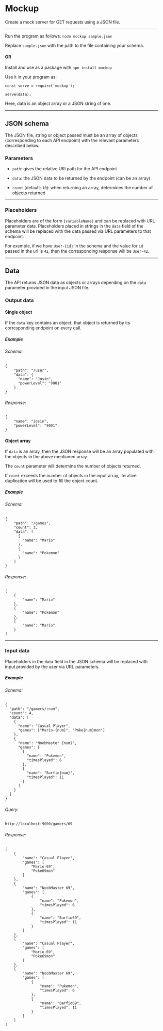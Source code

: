 # Mockup

Create a mock server for GET requests using a JSON file.

---

Run the program as follows:
`node mockup sample.json`

Replace `sample.json` with the path to the file containing your schema.

<h4>OR</h4>

Install and use as a package with `npm install mockup`

Use it in your program as:

```
const serve = require('mockup');

serve(data);
```

Here, data is an object array or a JSON string of one.

---

## JSON schema

The JSON file, string or object passed must be an array of objects (corresponding to each API endpoint) with the relevant parameters described below.

### Parameters

- `path`: gives the relative URI path for the API endpoint

- `data`: the JSON data to be returned by the endpoint (can be an array)

- `count` (default: `10`): when returning an array, determines the number of objects returned

---

### Placeholders

Placeholders are of the form `{variableName}` and can be replaced with URL parameter data. Placeholders placed in strings in the `data` field of the schema will be replaced with the data passed via URL parameters to that endpoint.

For example, if we have `User-{id}` in the schema and the value for `id` passed in the url is `42`, then the corresponding response will be `User-42`.

---

## Data

The API returns JSON data as objects or arrays depending on the `data` parameter provided in the input JSON file.

### Output data

#### Single object

If the `data` key contains an object, that object is returned by its corresponding endpoint on every call.

##### Example

###### Schema:

```
{
    "path": "/user",
    "data": {
      "name": "Josin",
      "powerLevel": "9001"
    }
}
```

###### Response:

```
{
    "name": "Josin",
    "powerLevel": "9001"
}
```

#### Object array

If `data` is an array, then the JSON response will be an array populated with the objects in the above mentioned array.

The `count` parameter will determine the number of objects returned.

If `count` exceeds the number of objects in the input array, iterative duplication will be used to fill the object count.

##### Example

###### Schema:

```
{
    "path": "/games",
    "count": 3,
    "data": [
      {
        "name": "Mario"
      },
      {
        "name": "Pokemon"
      }
    ]
}
```

###### Response:

```
[
    {
        "name": "Mario"
    },
    {
        "name": "Pokemon"
    },
    {
        "name": "Mario"
    }
]
```

---

### Input data

Placeholders in the `data` field in the JSON schema will be replaced with input provided by the user via URL parameters.

##### Example

###### Schema:

```
{
  "path": "/gamers/:num",
  "count": 4,
  "data": [
    {
      "name": "Casual Player",
      "games": ["Mario-{num}", "Poke{num}mon"]
    },
    {
      "name": "NoobMaster {num}",
      "games": [
        {
          "name": "Pukemon",
          "timesPlayed": 6
        },
        {
          "name": "Barfio{num}",
          "timesPlayed": 11
        }
      ]
    }
  ]
}
```

###### Query:

```
http://localhost:9000/gamers/69
```

###### Response:

```
[
    {
        "name": "Casual Player",
        "games": [
            "Mario-69",
            "Poke69mon"
        ]
    },
    {
        "name": "NoobMaster 69",
        "games": [
            {
                "name": "Pukemon",
                "timesPlayed": 6
            },
            {
                "name": "Barfio69",
                "timesPlayed": 11
            }
        ]
    },
    {
        "name": "Casual Player",
        "games": [
            "Mario-69",
            "Poke69mon"
        ]
    },
    {
        "name": "NoobMaster 69",
        "games": [
            {
                "name": "Pukemon",
                "timesPlayed": 6
            },
            {
                "name": "Barfio69",
                "timesPlayed": 11
            }
        ]
    }
]
```
